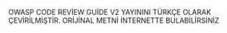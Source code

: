 OWASP CODE REVİEW  GUİDE V2 YAYININI TÜRKÇE OLARAK ÇEVİRİLMİŞTİR. 
ORİJİNAL METNİ İNTERNETTE BULABİLİRSİNİZ
